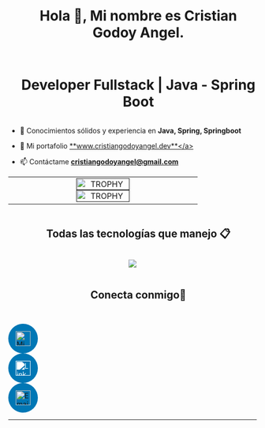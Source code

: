 



<div id="user-content-toc">
  <ul align="center">
    <summary><h1 style="display: inline-block">Hola 👋, Mi nombre es Cristian Godoy Angel. </h1></summary>
  </ul>
</div>




<div id="user-content-toc">
  <ul align="center">
    <summary><h1 style="display: inline-block"> Developer Fullstack | Java - Spring Boot</h1></summary>
  </ul>
</div>



- 🔭 Conocimientos sólidos y experiencia en  **Java, Spring, Springboot**

- 🧾 Mi portafolio <a href="https://www.cristiangodoyangel.dev/" target="_blank">**www.cristiangodoyangel.dev**</a>


<!-- 🎥 Creo contenido para que juntos aprendamos mas de programación   [Canal de Youtube](https://www.youtube.com/@PastorCode)-->

- 📫 Contáctame **cristiangodoyangel@gmail.com**






<p align="center">

<table align="center">
<tr border="none">
<td width="50%" align="center">


  
<a href="" title="Stats">
      <img align="center" width=54% src="https://github-readme-stats.vercel.app/api?username=cristiangodoyangel&theme=vue-dark&show_icons=true&hide_border=true&count_private=true" alt="TROPHY" />
    </a>



<a href="" title="Stats">
      <img align="center" width=54% src="https://github-readme-stats.vercel.app/api/top-langs/?username=cristiangodoyangel&theme=blueberry&show_icons=true&hide_border=true&layout=compact" alt="TROPHY" />
    </a>
  
  </td>
</tr>
</table>



</p>        




<div id="user-content-toc">
  <ul align="center">
    <summary><h2 style="display: inline-block">Todas las tecnologías que manejo 📋 </h2></summary>
  </ul>
</div>

<p align="center">
  <a href="https://skillicons.dev">
    <img src="https://skillicons.dev/icons?i=java,spring,cs,php,mysql,bootstrap,tailwind,aws,azure,docker,react,idea,phpstorm,vscode,visualstudio,maven,postman,postgres,hibernate,linux,ubuntu,mint,git,github,html,css,js,discord,figma,vercel,au,autocad,ps,pr,sketchup,wordpress" />
  </a>
</p>




<div id="user-content-toc">
  <ul align="center">
    <summary><h2 style="display: inline-block">Conecta conmigo🤝</h2></summary>
  </ul>
</div>

<p align="center" style="display: flex; justify-content: center; gap: 20px;">

  <a href="https://www.cristiangodoyangel.dev/" target="_blank" rel="noopener noreferrer">
    <div style="background-color: #0077b5; border-radius: 50%; width: 60px; height: 60px; display: flex; align-items: center; justify-content: center;">
      <img src="https://img.icons8.com/ios-filled/50/ffffff/domain.png" alt="Mi Portafolio" width="30" height="30" />
    </div>
  </a>

  <a href="https://www.linkedin.com/in/cristiangodoyangel/" target="_blank" rel="noopener noreferrer">
    <div style="background-color: #0077b5; border-radius: 50%; width: 60px; height: 60px; display: flex; align-items: center; justify-content: center;">
      <img src="https://cdn.jsdelivr.net/gh/devicons/devicon/icons/linkedin/linkedin-original.svg" alt="LinkedIn" width="30" height="30" style="filter: brightness(0) invert(1);" />
    </div>
  </a>

  <a href="mailto:cristiangodoyangel@gmail.com" target="_blank" rel="noopener noreferrer">
    <div style="background-color: #0077b5; border-radius: 50%; width: 60px; height: 60px; display: flex; align-items: center; justify-content: center;">
      <img src="https://img.icons8.com/ios-filled/50/ffffff/new-post.png" alt="Email" width="30" height="30" />
    </div>
  </a>

</p>



----------------------------------------------------------------------
